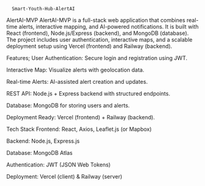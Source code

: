       Smart-Youth-Hub-AlertAI
AlertAI-MVP
AlertAI-MVP is a full-stack web application that combines real-time alerts, interactive mapping, and AI-powered notifications. It is built with React (frontend), Node.js/Express (backend), and MongoDB (database). The project includes user authentication, interactive maps, and a scalable deployment setup using Vercel (frontend) and Railway (backend).

Features; 
User Authentication: Secure login and registration using JWT.

Interactive Map: Visualize alerts with geolocation data.

Real-time Alerts: AI-assisted alert creation and updates.

REST API: Node.js + Express backend with structured endpoints.

Database: MongoDB for storing users and alerts.

Deployment Ready: Vercel (frontend) + Railway (backend).

Tech Stack
Frontend: React, Axios, Leaflet.js (or Mapbox)

Backend: Node.js, Express.js

Database: MongoDB Atlas

Authentication: JWT (JSON Web Tokens)

Deployment: Vercel (client) & Railway (server)
